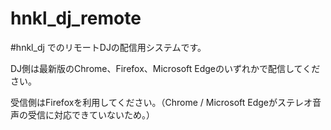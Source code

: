 # hnkl_dj_remote

#hnkl_dj でのリモートDJの配信用システムです。  

DJ側は最新版のChrome、Firefox、Microsoft Edgeのいずれかで配信してください。  

受信側はFirefoxを利用してください。（Chrome / Microsoft Edgeがステレオ音声の受信に対応できていないため。）
